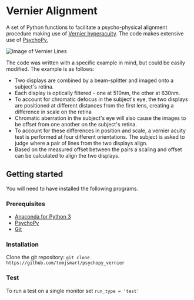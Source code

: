 # Vernier Alignment
A set of Python functions to facilitate a psycho-physical alignment procedure making use of [Vernier hyperacuity](https://en.wikipedia.org/wiki/Vernier_acuity). The code makes extensive use of [PsychoPy.](https://github.com/psychopy/psychopy)

![Image of Vernier Lines](https://github.com/tomjsmart/psychopy_vernier/demo_graphic.tif)

The code was written with a specific example in mind, but could be easily modified. The example is as follows:
* Two displays are combined by a beam-splitter and imaged onto a subject's retina. 
* Each display is optically filtered - one at 510nm, the other at 630nm. 
* To account for chromatic defocus in the subject's eye, the two displays are positioned at different distances from the first lens, creating a difference in scale on the retina
* Chromatic aberration in the subject's eye will also cause the images to be offset from one another on the subject's retina.
* To account for these differences in position and scale, a vernier acuity test is performed at four different orientations. The subject is asked to judge where a pair of lines from the two displays align.
* Based on the measured offset between the pairs a scaling and offset can be calculated to align the two displays.

## Getting started 
You will need to have installed the following programs.

### Prerequisites
* [Anaconda for Python 3](https://www.anaconda.com/distribution/)
* [PsychoPy](https://github.com/psychopy/psychopy)
* [Git](https://git-scm.com/download/win)

### Installation 
Clone the git repository: `git clone https://github.com/tomjsmart/psychopy_vernier`

### Test
To run a test on a single monitor set `run_type = 'test'`
